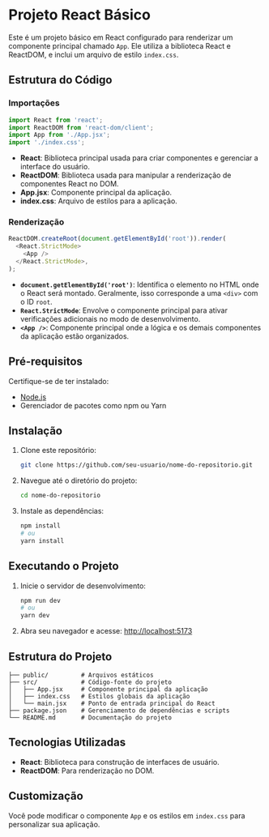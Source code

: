 # Projeto React Básico

Este é um projeto básico em React configurado para renderizar um componente principal chamado `App`. Ele utiliza a biblioteca React e ReactDOM, e inclui um arquivo de estilo `index.css`.

## Estrutura do Código

### Importações

```javascript
import React from 'react';
import ReactDOM from 'react-dom/client';
import App from './App.jsx';
import './index.css';
```
- **React**: Biblioteca principal usada para criar componentes e gerenciar a interface do usuário.
- **ReactDOM**: Biblioteca usada para manipular a renderização de componentes React no DOM.
- **App.jsx**: Componente principal da aplicação.
- **index.css**: Arquivo de estilos para a aplicação.

### Renderização

```javascript
ReactDOM.createRoot(document.getElementById('root')).render(
  <React.StrictMode>
    <App />
  </React.StrictMode>,
);
```
- **`document.getElementById('root')`**: Identifica o elemento no HTML onde o React será montado. Geralmente, isso corresponde a uma `<div>` com o ID `root`.
- **`React.StrictMode`**: Envolve o componente principal para ativar verificações adicionais no modo de desenvolvimento.
- **`<App />`**: Componente principal onde a lógica e os demais componentes da aplicação estão organizados.

## Pré-requisitos

Certifique-se de ter instalado:
- [Node.js](https://nodejs.org/)
- Gerenciador de pacotes como npm ou Yarn

## Instalação

1. Clone este repositório:
   ```bash
   git clone https://github.com/seu-usuario/nome-do-repositorio.git
   ```

2. Navegue até o diretório do projeto:
   ```bash
   cd nome-do-repositorio
   ```

3. Instale as dependências:
   ```bash
   npm install
   # ou
   yarn install
   ```

## Executando o Projeto

1. Inicie o servidor de desenvolvimento:
   ```bash
   npm run dev
   # ou
   yarn dev
   ```

2. Abra seu navegador e acesse: [http://localhost:5173](http://localhost:5173)

## Estrutura do Projeto

```
├── public/         # Arquivos estáticos
├── src/            # Código-fonte do projeto
│   ├── App.jsx     # Componente principal da aplicação
│   ├── index.css   # Estilos globais da aplicação
│   └── main.jsx    # Ponto de entrada principal do React
├── package.json    # Gerenciamento de dependências e scripts
└── README.md       # Documentação do projeto
```

## Tecnologias Utilizadas

- **React**: Biblioteca para construção de interfaces de usuário.
- **ReactDOM**: Para renderização no DOM.

## Customização

Você pode modificar o componente `App` e os estilos em `index.css` para personalizar sua aplicação.


